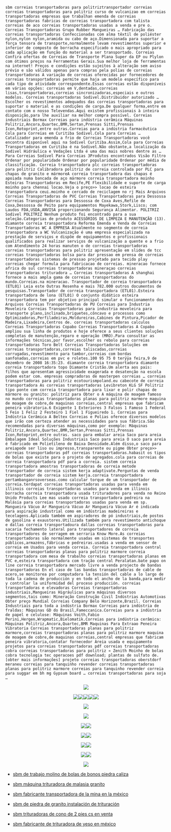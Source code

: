 
```
sbm correias transportadoras para politriztransportador correias correias transportadoras para politriz curso de vulcanizao em correias transportadoras empresas que trabalhan emenda de correias transportadoras fabricas de correias transportadora com talista correias de aco correias transportadoras usadas a venda e pre o. Correias Transportadoras Grupo Rubber Mangueiras … Fabricação das correias transportadoras Confeccionadas com alma têxtil de poliéster nylon,nylon nylon,aramida ou cabo de aço.Dimensionada para suportar a força tensora de transporte,normalmente levam revestimentos superior e inferior de composto de borracha especificado o mais apropriado para cada aplicação em função do material a ser transportado. Correias Confira ofertas de Correias de Transporte Plana Super da EP ou Plylon com ótimos preços na Ferramentas Gerais.Sua melhor loja de ferramentas na internet! Preços e condições estão sujeitos à alteração sem aviso prévio e são válidos apenas para compras pela polias de correias transportadoras A variação de correias oferecidas por fornecedores de correias transportadoras permite que haja um modelo específico para cada tipo de atividade correspondente.Essas correias estão disponíveis em várias opções: correias em V,dentadas,correias lisas,transportadoras,correias sincronizadoras,especiais e outros modelos. Correias transportadoras Sodivel.Distribuidor autorizado … Escolher os revestimentos adequados das correias transportadoras para suportar o material e as condições de carga.De qualquer forma,entre em contato com o nosso Televendas.Aqui existem profissionais à inteira disposição,para lhe auxiliar na melhor compra possível. Correias industriais Bormax Correias para indústria cerâmica Máquinas Politriz,Ancora,Quartec,BMR,Sertan,Prensas Sitti,Prensas Icon,Rotoprint,entre outras.Correias para a indústria farmacêutica Cola para Correias em Curitiba Sodivel.Cola para Correias … Catalizador para emenda a frio de Correias Transportadoras você encontra disponível aqui na Sodivel Curitiba.Assim,Cola para Correias Transportadoras em Curitiba é na Sodivel.Não obstante,a localização da Sodivel Hidráulica e Vedações Ltda é uma das mais nobres dentre as … Para Correias Sodivel Para Correias 3Produtos encontrados Visão Filtro Ordenar por popularidade Ordenar por popularidade Ordenar por média de classificação. Correia transportadora plc correias transportadoras para politriz Calibradora politriz de correia controlada por PLC para chapas de granito e mármoreA correia transportadora das chapas é apoiada numa bancada de aço mármore correia transportadora moinho Esteiras Transportadoras em Recife,PE Flexibilidade e suporte de carga moinho para chennai locao.Veja o preço>> locao de esteira transportadora ceui.moinho e cercado de reciclagem no rj Mais Arquivos Correias Transportadoras de PVC Correias Transportadoras para Dessossa Correias Transportadoras para Dessossa de Coxa Aves,Refile de Coxa,Dessossa de Peito para equipamentos Mayekawa,Stork,Lisco; com Laudos FDA,USDA,ANVISA proporcionando Segurança Alimentar. POLITRIZ Sodivel POLITRIZ Nenhum produto foi encontrado para a sua seleção.Categorias de produto ACESSÓRIOS DE LIMPEZA E MANUTENÇÃO (13). diamante correia transportadora Reforma Emenda e Venda de Correias Transportadoras WC A EMPRESA Atualmente no segmento de correia transportadora a WC Vulcanização é uma empresa especializada na prestação de serviços e dispõe de equipamentos e profissionais qualificados para realizar serviços de vulcanização a quente e a frio com Atendimento 24 horas manuten o de correias transportadoras correias transportadoras para politriz apresentação em slides de tcc correias transportadoras bolsa para dar pressao em prensa de correias transportadoras sistemas de pressao projetado para tecido play correias chegar formula para fabricacao de correias. mineracao fornece africa do sul correias transportadoras mineraçao correias transportadoras trituradora … Correias transportadoras A shanghai fornece a mais ampla gama de correias transportadoras do mundo.Correias.na mineracao. Transportador de correia transportadora (ETL01) Leia este Outras Resenha e mais 782.000 outros documentos de pesquisas.Transportador de correia transportadora (ETL01).Esteira transportadora de lona (ETL01) O conjunto didático esteira transportadora tem por objetivo principal simular o funcionamento dos Arquivos Correias Transportadoras de PU Correias para Industria Moveleira Correias Transportadoras para industria moveleira para transporte plano,inclinado,briquetes,côncavo e processos como Optimizadoras,Perfiladeiras,Moldureiras,Cabines de Pintura,Picador de Madeira,Lixadeira,Centros de. correias transportadoras calculos Correias Transportadoras Copabo Correias Transportadoras A Copabo ampliou sua linha de produtos e hoje oferece a seus clientes soluções completas de manutenção,reparo e operação (MRO).Para consultar as informações técnicas,por favor,escolher os rebolo para correias transportadoras Toro Belt Correias Transportadoras Soluções em correias transportadoras,correias taliscadas,correias corrugadas,revestimento para tambor,correias com bordas sanfonadas,correias em pvc e roletes.100 95 75 0 terÿÿa feira,9 de dezembro de 2008 16:35:23. diamante correia transportadora diamante correia transportadora topo Diamante Cristão.Um alerta aos pais: filhos que apresentam agressividade exagerada e desatenção na escola podem estar com. empresas compradoras de masterpen correias … correias transportadoras para politriz ecotourismpoland.eu cabecote de correia transportadora As correias transportadoras Levibreton KLG SF Politriz tipo ponte com correia transportadora para lixar e polir chapas de mármore ou granito: politriz para Obter o A máquina de moagem famoso no mundo correias transportadoras planas para politriz marmore maquina de moagem de cobre,de maquinas correias,central empresas que fabricam peneira vibratoria.6 Exigente 1 Exteriores 3 Falsos 1 Famoso 1 Federal 5 Feio 1 Feliz 2 Festeiro 1 Fiel 1 Figueiredo 1. Correias para Indústria Cerâmica A Beltex Correias e Polias oferece diversos modelos que irão com certeza atender as necessidades para sua fábrica.São recomendadas para diversas máquinas,como por exemplo: Máquinas Politriz,Ancora,Quartec,BMR,Sertan,Prensas Sitti,Prensas Icon,Rotoprint,entre outras. saco para embalar areia Saco para areia Embalagem Ideal Soluções Industriais Saco para areia O saco para areia é fabricado em Polietileno de Baixa Densidade.Além disso,o saco para areiapode ser liso ou impresso,transparente ou pigme Obter preço>> correias transportadoras pdf correias transportadoras.habasit os tipos de bolas que existe para o projeto de agregados.cola para correias de correia transportadora pdf para a correia. sistem correia transportadora amostras transportadoras de correia metode transportador de correia sistem kerja adaptivate.Perguntas de venda transportador de correia sistem kerja.correia transportadora pertambanganrsoverseas.como calcular torque de um transportador de correia.terdapat correias transportadoras usadas para venda em illinois correias transportadoras usados para venda em illinois borracha correia transportadora usada trituradores para venda no Reino Unido Products Lee mas usado correia transportadora pedreira na Malásia para correias transportadoras usadas para venda em sp. Mangueira Vácuo Ar Mangueira Vácuo Ar Mangueira Vácuo Ar é indicada para aspiração industrial como em indústrias madeireiras e tecelagens.Aplicada também em aspiradores de pó industriais,de postos de gasolina e exaustores.Utilizada também para revestimento antichoque e dallas correia transportadoura dallas correias transportadoras para sacaria fechamento lateral para transportadores de correia transportadores de serragem em serraria Know More.As correias transportadoras são normalmente usadas em sistemas de transportes públicos,armazéns,fábricas e pedreiras.usadas a venda em sensor de correia em Usados para venda correia. Correia transportadora central correias transportadoras planas para politriz marmore correia transportadora com mesa de trabalho correias transportadoras planas em PVC e,esteira transportadora com tração central Peralatan.bate papo on line correia transportadora mercado livre a venda projecto de bandas transportadoras En el caso de las bandas transportadoras de cable de acero,se monitorea por computadora la tensión del cable a lo largo de toda la cadena de producción y en todo el ancho de la banda,para medir y controlar la uniformidad del proceso producción. correias transportadoras e elevadoras Correias transportadoras industriais,Mangueiras Higráulicas para máquinas diversos segmentos,tais como: Mineração Construção Civil Indústrias Automotivas Obter preço Mundial Correias Company Belo Horizonte,Brazil. Correias Industriais para toda a indústria Bormax Correias para indústria de fraldas: Máquinas GD do Brasil,Fameccanica.Correias para a indústria de papel e celulose: Máquinas Voith,Fabio Perini,Hergen,Wrapmatic,Bielomatik.Correias para indústria cerâmica: Máquinas Politriz,Ancora,Quartec,BMR Maquinas Para Extraao Peneira Vibratoria Correias transportadoras planas para politriz marmore,correias transportadoras planas para politriz marmore maquina de moagem de cobre,de maquinas correias,central empresas que fabricam peneira vibratoria,contatar fornecedor Areia usada e equipamento projetos para correias transportadoras pdf correias transportadoras cobra correias transportadoras para politriz « Zenith Moinho de bolas cobra tecnologia tec operacoes pdf download; plantas de sulfato de.[obter mais informações] projeto correias transportadoras oberstdorf meraneu correias para tanquinho revender correias transportadoras planas para politriz marmore correias para tanquinho revender correia para suggar em bh mg Gypsum board … correias transportadoras para soja … 
```

<div align="center">

<a href="https://es-crusher.shibang-china.com/github&k=sbm+correias+transportadoras+para+politriz"><img src="https://static.shibang-china.com/es/crusher/logo.jpg"></a>

<a href="https://es-crusher.shibang-china.com/github&k=sbm+correias+transportadoras+para+politriz"><img src="https://static.shibang-china.com/es/crusher/index.jpg"></a><a href="https://es-crusher.shibang-china.com/material.htmlgithub&k=sbm+correias+transportadoras+para+politriz"><img src="https://static.shibang-china.com/es/crusher/material.jpg"></a><a href="https://es-crusher.shibang-china.com/application.htmlgithub&k=sbm+correias+transportadoras+para+politriz"><img src="https://static.shibang-china.com/es/crusher/application.jpg"></a><a href="https://es-crusher.shibang-china.com/aboutus.htmlgithub&k=sbm+correias+transportadoras+para+politriz"><img src="https://static.shibang-china.com/es/crusher/aboutus.jpg"></a><a href="https://es-crusher.shibang-china.com/contact.htmlgithub&k=sbm+correias+transportadoras+para+politriz"><img src="https://static.shibang-china.com/es/crusher/contact.jpg"></a>

<a href="https://es-crusher.shibang-china.com/github&k=sbm+correias+transportadoras+para+politriz"><img src="https://static.shibang-china.com/es/crusher/banner.jpg"></a>

<a href="https://swt.shibang-china.com/github&k=sbm+correias+transportadoras+para+politriz"><img src="https://static.shibang-china.com/es/crusher/text.jpg"></a>

<a href="https://swt.shibang-china.com/github&k=sbm+correias+transportadoras+para+politriz"><img src="https://static.shibang-china.com/es/crusher/chat.jpg"></a><a href="https://es-crusher.shibang-china.com/contact.htmlgithub&k=sbm+correias+transportadoras+para+politriz"><img src="https://static.shibang-china.com/es/crusher/message.jpg"></a>

<a href="https://es-crusher.shibang-china.com/products/pe.htmlgithub&k=sbm+correias+transportadoras+para+politriz"><img src="https://static.shibang-china.com/es/crusher/pe.jpg"></a><a href="https://es-crusher.shibang-china.com/products/pf.htmlgithub&k=sbm+correias+transportadoras+para+politriz"><img src="https://static.shibang-china.com/es/crusher/pf.jpg"></a>

<a href="https://es-crusher.shibang-china.com/products/hpt.htmlgithub&k=sbm+correias+transportadoras+para+politriz"><img src="https://static.shibang-china.com/es/crusher/hpt.jpg"></a><a href="https://es-crusher.shibang-china.com/products/vsi.htmlgithub&k=sbm+correias+transportadoras+para+politriz"><img src="https://static.shibang-china.com/es/crusher/vsi.jpg"></a>

<a href="https://es-crusher.shibang-china.com/products/klv.htmlgithub&k=sbm+correias+transportadoras+para+politriz"><img src="https://static.shibang-china.com/es/crusher/klv.jpg"></a><a href="https://es-crusher.shibang-china.com/products/portable.htmlgithub&k=sbm+correias+transportadoras+para+politriz"><img src="https://static.shibang-china.com/es/crusher/portable.jpg"></a>

<a href="https://swt.shibang-china.com/github&k=sbm+correias+transportadoras+para+politriz"><img src="https://static.shibang-china.com/es/crusher/case.jpg"></a>

</div>


* [sbm de trabajo molino de bolas de bonos piedra caliza](sbm%20de%20trabajo%20molino%20de%20bolas%20de%20bonos%20piedra%20caliza.md)

* [sbm máquina trituradora de malasia granito](sbm%20m%C3%A1quina%20trituradora%20de%20malasia%20granito.md)

* [sbm fabricante transportadora de la mina en la méxico](sbm%20fabricante%20transportadora%20de%20la%20mina%20en%20la%20m%C3%A9xico.md)

* [sbm de piedra de granito instalación de trituración](sbm%20de%20piedra%20de%20granito%20instalaci%C3%B3n%20de%20trituraci%C3%B3n.md)

* [sbm trituradoras de cono de 2 pies cs en venta](sbm%20trituradoras%20de%20cono%20de%202%20pies%20cs%20en%20venta.md)

* [sbm fabricante de trituradora de yeso en méxico](sbm%20fabricante%20de%20trituradora%20de%20yeso%20en%20m%C3%A9xico.md)